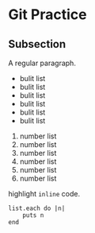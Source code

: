 # Git Practice

## Subsection

A regular paragraph.

* bulit list 
* bulit list 
* bulit list 
* bulit list 
* bulit list 
* bulit list 

1. number list
1. number list
1. number list
1. number list
1. number list
1. number list

highlight `inline` code.

```
list.each do |n|
    puts n
end
```